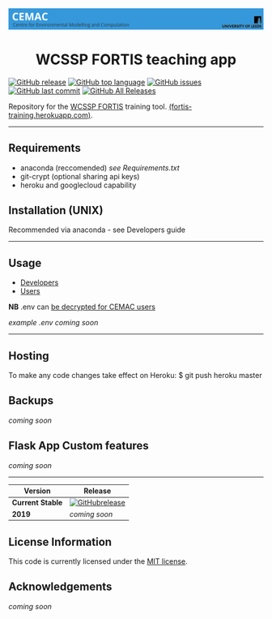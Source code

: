 <div align="center">
<a href="https://www.cemac.leeds.ac.uk/">
  <img src="https://github.com/cemac/cemac_generic/blob/master/Images/cemac.png"></a>
  <br>
</div>

 <h1> <center> WCSSP FORTIS teaching app </center> </h1>


[![GitHub release](https://img.shields.io/github/release/cemac/WCSSP-FORTIS.svg)](https://github.com/cemac/WCSSP-FORTIS/releases) [![GitHub top language](https://img.shields.io/github/languages/top/cemac/WCSSP-FORTIS.svg)](https://github.com/cemac/WCSSP-FORTIS) [![GitHub issues](https://img.shields.io/github/issues/cemac/WCSSP-FORTIS.svg)](https://github.com/cemac/WCSSP-FORTIS/issues) [![GitHub last commit](https://img.shields.io/github/last-commit/cemac/WCSSP-FORTIS.svg)](https://github.com/cemac/WCSSP-FORTIS/commits/master) [![GitHub All Releases](https://img.shields.io/github/downloads/cemac/WCSSP-FORTIS/total.svg)](https://github.com/cemac/WCSSP-FORTIS/releases)


Repository for the [WCSSP FORTIS](https://www.metoffice.gov.uk/research/collaboration/newton/wcssp-se-asia/wp3) training tool. [(fortis-training.herokuapp.com)](http://fortis-training.herokuapp.com).

<hr>

## Requirements

* anaconda (reccomended) *see Requirements.txt*
* git-crypt (optional sharing api keys)
* heroku and googlecloud capability

## Installation (UNIX)

Recommended via anaconda - see Developers guide


<hr>

## Usage


* [Developers](https://github.com/cemac/WCSSP-FORTIS/wiki/Developers-Guide)
* [Users](https://github.com/cemac/WCSSP-FORTIS/wiki/User-Guide)

**NB** .env can [be decrypted for CEMAC users](https://github.com/cemac/cemac_generic/wiki/Sensitive-information/)

*example .env coming soon*

<hr>

## Hosting

To make any code changes take effect on Heroku:
$ git push heroku master

## Backups

_coming soon_

## Flask App Custom features

_coming soon_

<hr>

<!--- release table --->
|  Version            | Release          |
|---------------------|------------------|
| **Current Stable**  | [![GitHubrelease](https://img.shields.io/badge/release-v.1.0-blue.svg)](https://github.com/cemac/WCSSP-FORTIS/releases/tag/1.0)|
| **2019**            | *coming soon*    |
<!--- table --->
## License Information

This code is currently licensed under the [MIT license](https://choosealicense.com/licenses/mit/).

## Acknowledgements

_coming soon_
